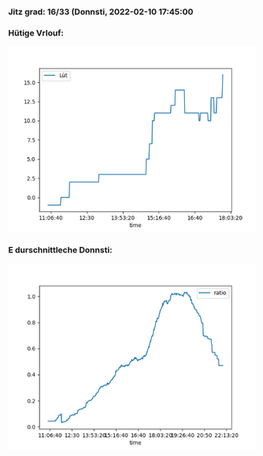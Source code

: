 ### Jitz grad: 16/33 (Donnsti, 2022-02-10 17:45:00

### Hütige Vrlouf:
![Graph](Today.png)

### E durschnittleche Donnsti:
![Graph](Donnsti.png)